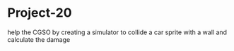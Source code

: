 # Project-20
help the CGSO by creating a simulator to collide a car sprite with a wall and calculate the damage
